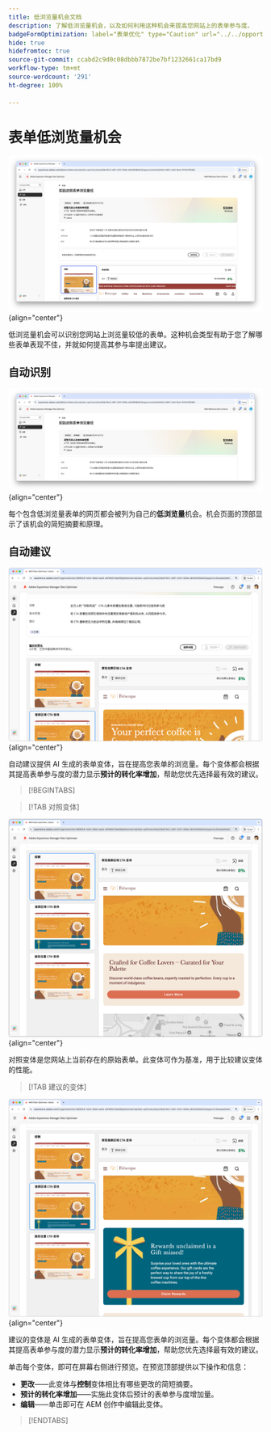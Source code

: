 ```yaml
---
title: 低浏览量机会文档
description: 了解低浏览量机会，以及如何利用这种机会来提高您网站上的表单参与度。
badgeFormOptimization: label="表单优化" type="Caution" url="../../opportunity-types/form-optimization.md" tooltip="表单优化"
hide: true
hidefromtoc: true
source-git-commit: ccabd2c9d0c08dbbb7872be7bf1232661ca17bd9
workflow-type: tm+mt
source-wordcount: '291'
ht-degree: 100%

---
```



# 表单低浏览量机会

![低浏览量机会](./assets/low-views/hero.png){align="center"}

低浏览量机会可以识别您网站上浏览量较低的表单。这种机会类型有助于您了解哪些表单表现不佳，并就如何提高其参与率提出建议。

## 自动识别

![自动识别低浏览量](./assets/low-views/auto-identify.png){align="center"}

每个包含低浏览量表单的网页都会被列为自己的&#x200B;**低浏览量**&#x200B;机会。机会页面的顶部显示了该机会的简短摘要和原理。

## 自动建议

![自动建议低浏览量](./assets/low-views/auto-suggest.png){align="center"}

自动建议提供 AI 生成的表单变体，旨在提高您表单的浏览量。每个变体都会根据其提高表单参与度的潜力显示&#x200B;**预计的转化率增加**，帮助您优先选择最有效的建议。

>[!BEGINTABS]

>[!TAB 对照变体]

![对照变体](./assets/low-views/control-variation.png){align="center"}

对照变体是您网站上当前存在的原始表单。此变体可作为基准，用于比较建议变体的性能。

>[!TAB 建议的变体]

![建议的变体](./assets/low-views/suggested-variations.png){align="center"}

建议的变体是 AI 生成的表单变体，旨在提高您表单的浏览量。每个变体都会根据其提高表单参与度的潜力显示&#x200B;**预计的转化率增加**，帮助您优先选择最有效的建议。

单击每个变体，即可在屏幕右侧进行预览。在预览顶部提供以下操作和信息：

* **更改**——此变体与&#x200B;**控制**&#x200B;变体相比有哪些更改的简短摘要。
* **预计的转化率增加**——实施此变体后预计的表单参与度增加量。
* **编辑**——单击即可在 AEM 创作中编辑此变体。

>[!ENDTABS]

<!-- 

## Auto-optimize

[!BADGE Ultimate]{type=Positive tooltip="Ultimate"}

![Auto-optimize low views](./assets/low-views/auto-optimize.png){align="center"}

Sites Optimizer Ultimate adds the ability to deploy auto-optimization for the issues found by the low views opportunity.

>[!BEGINTABS]

>[!TAB Test multiple]


>[!TAB Publish selected]

{{auto-optimize-deploy-optimization-slack}}

>[!TAB Request approval]

{{auto-optimize-request-approval}}

>[!ENDTABS]

-->

